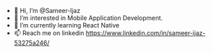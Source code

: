 - 👋 Hi, I’m @Sameer-Ijaz
- 👀 I’m interested in Mobile Application Development.
- 🌱 I’m currently learning React Native 
- 📫 Reach me on linkedin https://www.linkedin.com/in/sameer-ijaz-53275a246/

<!---
Sameer-Ijaz/Sameer-Ijaz is a ✨ special ✨ repository because its `README.md` (this file) appears on your GitHub profile.
You can click the Preview link to take a look at your changes.
--->
